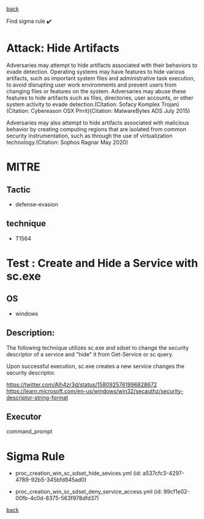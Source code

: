 
[back](../index.md)

Find sigma rule :heavy_check_mark: 

# Attack: Hide Artifacts 

Adversaries may attempt to hide artifacts associated with their behaviors to evade detection. Operating systems may have features to hide various artifacts, such as important system files and administrative task execution, to avoid disrupting user work environments and prevent users from changing files or features on the system. Adversaries may abuse these features to hide artifacts such as files, directories, user accounts, or other system activity to evade detection.(Citation: Sofacy Komplex Trojan)(Citation: Cybereason OSX Pirrit)(Citation: MalwareBytes ADS July 2015)

Adversaries may also attempt to hide artifacts associated with malicious behavior by creating computing regions that are isolated from common security instrumentation, such as through the use of virtualization technology.(Citation: Sophos Ragnar May 2020)

# MITRE
## Tactic
  - defense-evasion


## technique
  - T1564


# Test : Create and Hide a Service with sc.exe
## OS
  - windows


## Description:
The following technique utilizes sc.exe and sdset to change the security descriptor of a service and "hide" it from Get-Service or sc query.

Upon successful execution, sc.exe creates a new service changes the security descriptor.

https://twitter.com/Alh4zr3d/status/1580925761996828672
https://learn.microsoft.com/en-us/windows/win32/secauthz/security-descriptor-string-format


## Executor
command_prompt

# Sigma Rule
 - proc_creation_win_sc_sdset_hide_sevices.yml (id: a537cfc3-4297-4789-92b5-345bfd845ad0)

 - proc_creation_win_sc_sdset_deny_service_access.yml (id: 99cf1e02-00fb-4c0d-8375-563f978dfd37)



[back](../index.md)
